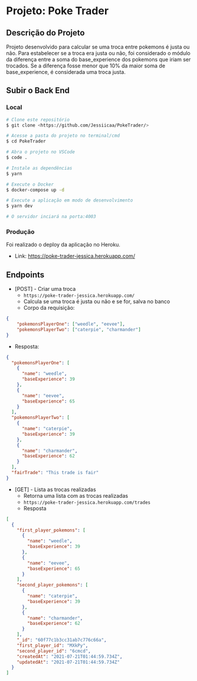 # Projeto: Poke Trader

## Descrição do Projeto

Projeto desenvolvido para calcular se uma troca entre pokemons é justa ou não. Para estabelecer se a troca era justa ou não, foi considerado o módulo da diferença entre a soma do base_experience dos pokemons que iriam ser trocados. Se a diferença fosse menor que 10% da maior soma de base_experience, é considerada uma troca justa.

## Subir o Back End

### Local

```bash
# Clone este repositório
$ git clone <https://github.com/Jessiicaa/PokeTrader/>

# Acesse a pasta do projeto no terminal/cmd
$ cd PokeTrader

# Abra o projeto no VSCode
$ code .

# Instale as dependências
$ yarn

# Execute o Docker
$ docker-compose up -d

# Execute a aplicação em modo de desenvolvimento
$ yarn dev

# O servidor inciará na porta:4003
```

### Produção

Foi realizado o deploy da aplicação no Heroku.
- Link: <https://poke-trader-jessica.herokuapp.com/>

## Endpoints

- [POST] - Criar uma troca
  - ```https://poke-trader-jessica.herokuapp.com/```
  - Calcula se uma troca é justa ou não e se for, salva no banco
  - Corpo da requisição:

``` json
{
	"pokemonsPlayerOne": ["weedle", "eevee"],
	"pokemonsPlayerTwo": ["caterpie", "charmander"]
}
```
- Resposta:
```json
{
  "pokemonsPlayerOne": [
    {
      "name": "weedle",
      "baseExperience": 39
    },
    {
      "name": "eevee",
      "baseExperience": 65
    }
  ],
  "pokemonsPlayerTwo": [
    {
      "name": "caterpie",
      "baseExperience": 39
    },
    {
      "name": "charmander",
      "baseExperience": 62
    }
  ],
  "fairTrade": "This trade is fair"
}
 ```
- [GET] - Lista as trocas realizadas
  - Retorna uma lista com as trocas realizadas
  - ```https://poke-trader-jessica.herokuapp.com/trades```
  - Resposta
```json
[
  {
    "first_player_pokemons": [
      {
        "name": "weedle",
        "baseExperience": 39
      },
      {
        "name": "eevee",
        "baseExperience": 65
      }
    ],
    "second_player_pokemons": [
      {
        "name": "caterpie",
        "baseExperience": 39
      },
      {
        "name": "charmander",
        "baseExperience": 62
      }
    ],
    "_id": "60f77c1b3cc31ab7c776c66a",
    "first_player_id": "MXkPy",
    "second_player_id": "6cmcd",
    "createdAt": "2021-07-21T01:44:59.734Z",
    "updatedAt": "2021-07-21T01:44:59.734Z"
  }
]
```
